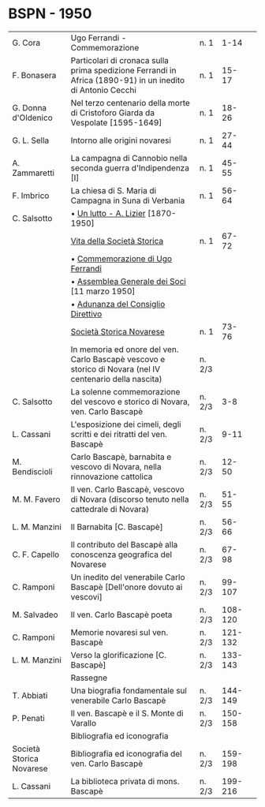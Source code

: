# BSPN - 1950

<table>
    <tr>
        <td>G. Cora</td>
        <td>Ugo Ferrandi - Commemorazione</td>
        <td>n. 1</td>
        <td>1-14</td>
        <td></td>
    </tr>
    <tr>
        <td>F. Bonasera</td>
        <td>Particolari di cronaca sulla prima spedizione Ferrandi in Africa (1890-91) in un inedito di Antonio Cecchi
        </td>
        <td>n. 1</td>
        <td>15-17</td>
        <td></td>
    </tr>
    <tr>
        <td>G. Donna d'Oldenico</td>
        <td>Nel terzo centenario della morte di Cristoforo Giarda da Vespolate [1595-1649]</td>
        <td>n. 1</td>
        <td>18-26</td>
        <td></td>
    </tr>
    <tr>
        <td>G. L. Sella</td>
        <td>Intorno alle origini novaresi</td>
        <td>n. 1</td>
        <td>27-44</td>
        <td></td>
    </tr>
    <tr>
        <td>A. Zammaretti</td>
        <td>La campagna di Cannobio nella seconda guerra d'Indipendenza [I]</td>
        <td>n. 1</td>
        <td>45-55</td>
        <td></td>
    </tr>
    <tr>
        <td>F. Imbrico</td>
        <td>La chiesa di S. Maria di Campagna in Suna di Verbania</td>
        <td>n. 1</td>
        <td>56-64</td>
        <td></td>
    </tr>
    <tr>
        <td>C. Salsotto</td>
        <td>• <a href="http://www.ssno.it/BSPNo/bspn_vita50.html#501">Un lutto - A. Lizier</a> [1870-1950]
        </td>
        <td></td>
        <td></td>
        <td></td>
    </tr>
    <tr>
        <td></td>
        <td><a href="http://www.ssno.it/BSPNo/bspn_vita50.html#500">Vita della Società Storica</a></td>
        <td>n. 1</td>
        <td>67-72</td>
        <td></td>
    </tr>
    <tr>
        <td></td>
        <td>• <a href="http://www.ssno.it/BSPNo/bspn_vita50.html#502">Commemorazione di Ugo Ferrandi</a></td>
        <td></td>
        <td></td>
        <td></td>
    </tr>
    <tr>
        <td></td>
        <td>• <a href="http://www.ssno.it/BSPNo/bspn_vita50.html#503">Assemblea Generale dei Soci</a> [11 marzo
            1950]
        </td>
        <td></td>
        <td></td>
    </tr>
    <tr>
        <td></td>
        <td>• <a href="http://www.ssno.it/BSPNo/bspn_vita50.html#504">Adunanza del Consiglio Direttivo</a></td>
        <td></td>
        <td></td>
        <td></td>
    </tr>
    <tr>
        <td></td>
        <td><a href="http://www.ssno.it/SSN/ssn_soci1950.html">Società Storica Novarese</a></td>
        <td>n. 1</td>
        <td>73-76</td>
        <td></td>
    </tr>
    <tr>
        <td></td>
        <td>In memoria ed onore del ven. Carlo Bascapè vescovo e storico di Novara
            (nel IV centenario della nascita)
        </td>
        <td>n. 2/3</td>
        <td></td>
        <td></td>
    </tr>
    <tr>
        <td>C. Salsotto</td>
        <td>La solenne commemorazione del vescovo e storico di Novara, ven. Carlo Bascapè</td>
        <td>n. 2/3</td>
        <td>3-8</td>
        <td></td>
    </tr>
    <tr>
        <td>L. Cassani</td>
        <td>L'esposizione dei cimeli, degli scritti e dei ritratti del ven. Bascapè</td>
        <td>n. 2/3</td>
        <td>9-11</td>
        <td></td>
    </tr>
    <tr>
        <td>M. Bendiscioli</td>
        <td>Carlo Bascapè, barnabita e vescovo di Novara, nella rinnovazione cattolica</td>
        <td>n. 2/3</td>
        <td>12-50</td>
        <td></td>
    </tr>
    <tr>
        <td>M. M. Favero</td>
        <td>Il ven. Carlo Bascapè, vescovo di Novara (discorso tenuto nella cattedrale di Novara)</td>
        <td>n. 2/3</td>
        <td>51-55</td>
        <td></td>
    </tr>
    <tr>
        <td>L. M. Manzini</td>
        <td>Il Barnabita [C. Bascapè]</td>
        <td>n. 2/3</td>
        <td>56-66</td>
        <td></td>
    </tr>
    <tr>
        <td>C. F. Capello</td>
        <td>Il contributo del Bascapè alla conoscenza geografica del Novarese</td>
        <td>n. 2/3</td>
        <td>67-98</td>
        <td></td>
    </tr>
    <tr>
        <td>C. Ramponi</td>
        <td>Un inedito del venerabile Carlo Bascapè [Dell'onore dovuto ai vescovi]</td>
        <td>n. 2/3</td>
        <td>99-107</td>
        <td></td>
    </tr>
    <tr>
        <td>M. Salvadeo</td>
        <td>Il ven. Carlo Bascapè poeta</td>
        <td>n. 2/3</td>
        <td>108-120</td>
        <td></td>
    </tr>
    <tr>
        <td>C. Ramponi</td>
        <td>Memorie novaresi sul ven. Bascapè</td>
        <td>n. 2/3</td>
        <td>121-132</td>
        <td></td>
    </tr>
    <tr>
        <td>L. M. Manzini</td>
        <td>Verso la glorificazione [C. Bascapè]</td>
        <td>n. 2/3</td>
        <td>133-143</td>
        <td></td>
    </tr>
    <tr>
        <td></td>
        <td>Rassegne</td>
        <td></td>
        <td></td>
        <td></td>
    </tr>
    <tr>
        <td>T. Abbiati</td>
        <td>Una biografia fondamentale sul venerabile Carlo Bascapè</td>
        <td>n. 2/3</td>
        <td>144-149</td>
        <td></td>
    </tr>
    <tr>
        <td>P. Penati</td>
        <td>Il ven. Bascapè e il S. Monte di Varallo</td>
        <td>n. 2/3</td>
        <td>150-158</td>
        <td></td>
    </tr>
    <tr>
        <td></td>
        <td>Bibliografia ed iconografia</td>
        <td></td>
        <td></td>
        <td></td>
    </tr>
    <tr>
        <td>Società Storica Novarese</td>
        <td>Bibliografia ed iconografia del ven. Carlo Bascapè</td>
        <td>n. 2/3</td>
        <td>159-198</td>
        <td></td>
    </tr>
    <tr>
        <td>L. Cassani</td>
        <td>La biblioteca privata di mons. Bascapè</td>
        <td>n. 2/3</td>
        <td>199-216</td>
        <td></td>
    </tr>
</table>